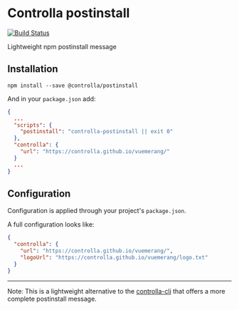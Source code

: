 # Controlla postinstall
[![Build Status](https://travis-ci.org/Controlla/controlla-postinstall.svg?branch=master)](https://travis-ci.org/Controlla/controlla-postinstall)

Lightweight npm postinstall message

## Installation

```
npm install --save @controlla/postinstall
```

And in your `package.json` add:

```json
{
  ...
  "scripts": {
    "postinstall": "controlla-postinstall || exit 0"
  },
  "controlla": {
    "url": "https://controlla.github.io/vuemerang/"
  }
  ...
}
```

## Configuration

Configuration is applied through your project's `package.json`.

A full configuration looks like:

```json
{
  "controlla": {
    "url": "https://controlla.github.io/vuemerang/",
    "logoUrl": "https://controlla.github.io/vuemerang/logo.txt"
  }
}
```

---

Note: This is a lightweight alternative to the [controlla-cli](https://github.com/controlla/controlla-cli) that offers a more complete postinstall message.

